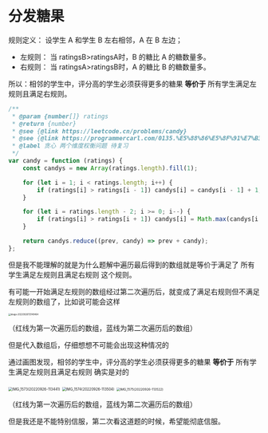 # 分发糖果

规则定义： 设学生 A 和学生 B 左右相邻，A 在 B 左边；

- 左规则： 当 ratingsB>ratingsA时，B 的糖比 A 的糖数量多。
- 右规则： 当 ratingsA>ratingsB时，A 的糖比 B 的糖数量多。

所以：相邻的学生中，评分高的学生必须获得更多的糖果 **等价于** 所有学生满足左规则且满足右规则。

```js
/**
 * @param {number[]} ratings
 * @return {number}
 * @see {@link https://leetcode.cn/problems/candy}
 * @see {@link https://programmercarl.com/0135.%E5%88%86%E5%8F%91%E7%B3%96%E6%9E%9C.html#%E6%80%9D%E8%B7%AF}
 * @label 贪心 两个维度权衡问题 待复习
 */
var candy = function (ratings) {
    const candys = new Array(ratings.length).fill(1);

    for (let i = 1; i < ratings.length; i++) {
        if (ratings[i] > ratings[i - 1]) candys[i] = candys[i - 1] + 1;
    }

    for (let i = ratings.length - 2; i >= 0; i--) {
        if (ratings[i] > ratings[i + 1]) candys[i] = Math.max(candys[i + 1] + 1, candys[i]);
    }

    return candys.reduce((prev, candy) => prev + candy);
};
```

但是我不能理解的就是为什么题解中遍历最后得到的数组就是等价于满足了 所有学生满足左规则且满足右规则 这个规则。

有可能一开始满足左规则的数组经过第二次遍历后，就变成了满足右规则但不满足左规则的数组了，比如说可能会这样

<img src="https://myyoss.oss-cn-shenzhen.aliyuncs.com/img/md/202209261131664.png" alt="image-20220926113149464" style="zoom:30%;" />

（红线为第一次遍历后的数组，蓝线为第二次遍历后的数组）

但是代入数组后，仔细想想不可能会出现这种情况的

通过画图发现，相邻的学生中，评分高的学生必须获得更多的糖果 **等价于** 所有学生满足左规则且满足右规则 确实是对的

<img src="https://myyoss.oss-cn-shenzhen.aliyuncs.com/img/md/202209261135094.PNG" alt="IMG_1573(20220926-113441)" style="zoom:50%;" />

<img src="https://myyoss.oss-cn-shenzhen.aliyuncs.com/img/md/202209261135759.PNG" alt="IMG_1574(20220926-113504)" style="zoom:50%;" />

<img src="https://myyoss.oss-cn-shenzhen.aliyuncs.com/img/md/202209261136000.PNG" alt="IMG_1575(20220926-113522)" style="zoom:45%;" />

（红线为第一次遍历后的数组，蓝线为第二次遍历后的数组）

但是我还是不能特别信服，第二次看这道题的时候，希望能彻底信服。
